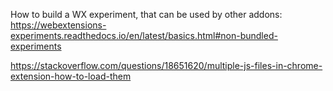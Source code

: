 How to build a WX experiment, that can be used by other addons:
https://webextensions-experiments.readthedocs.io/en/latest/basics.html#non-bundled-experiments

https://stackoverflow.com/questions/18651620/multiple-js-files-in-chrome-extension-how-to-load-them

